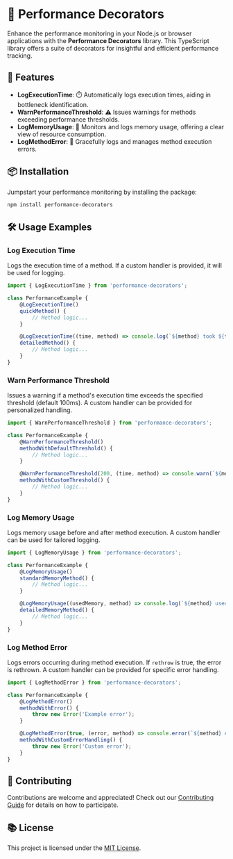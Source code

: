 # 🚀 Performance Decorators

Enhance the performance monitoring in your Node.js or browser applications with the **Performance Decorators** library. This TypeScript library offers a suite of decorators for insightful and efficient performance tracking.

## 🌟 Features

- **LogExecutionTime**: ⏱️ Automatically logs execution times, aiding in bottleneck identification.
- **WarnPerformanceThreshold**: ⚠️ Issues warnings for methods exceeding performance thresholds.
- **LogMemoryUsage**: 🧠 Monitors and logs memory usage, offering a clear view of resource consumption.
- **LogMethodError**: 🚨 Gracefully logs and manages method execution errors.

## 📦 Installation

Jumpstart your performance monitoring by installing the package:

```bash
npm install performance-decorators
```

## 🛠️ Usage Examples

### Log Execution Time

Logs the execution time of a method. If a custom handler is provided, it will be used for logging.

```typescript
import { LogExecutionTime } from 'performance-decorators';

class PerformanceExample {
    @LogExecutionTime()
    quickMethod() {
        // Method logic...
    }

    @LogExecutionTime((time, method) => console.log(`${method} took ${time} ms`))
    detailedMethod() {
        // Method logic...
    }
}
```

### Warn Performance Threshold

Issues a warning if a method's execution time exceeds the specified threshold (default 100ms). A custom handler can be provided for personalized handling.

```typescript
import { WarnPerformanceThreshold } from 'performance-decorators';

class PerformanceExample {
    @WarnPerformanceThreshold()
    methodWithDefaultThreshold() {
        // Method logic...
    }

    @WarnPerformanceThreshold(200, (time, method) => console.warn(`${method} exceeded ${time} ms`))
    methodWithCustomThreshold() {
        // Method logic...
    }
}
```

### Log Memory Usage

Logs memory usage before and after method execution. A custom handler can be used for tailored logging.

```typescript
import { LogMemoryUsage } from 'performance-decorators';

class PerformanceExample {
    @LogMemoryUsage()
    standardMemoryMethod() {
        // Method logic...
    }

    @LogMemoryUsage((usedMemory, method) => console.log(`${method} used ${usedMemory} bytes`))
    detailedMemoryMethod() {
        // Method logic...
    }
}
```

### Log Method Error

Logs errors occurring during method execution. If `rethrow` is true, the error is rethrown. A custom handler can be provided for specific error handling.

```typescript
import { LogMethodError } from 'performance-decorators';

class PerformanceExample {
    @LogMethodError()
    methodWithError() {
        throw new Error('Example error');
    }

    @LogMethodError(true, (error, method) => console.error(`${method} error: ${error.message}`))
    methodWithCustomErrorHandling() {
        throw new Error('Custom error');
    }
}
```

## 🤝 Contributing

Contributions are welcome and appreciated! Check out our [Contributing Guide](CONTRIBUTING.md) for details on how to participate.

## 📚 License

This project is licensed under the [MIT License](LICENSE).
